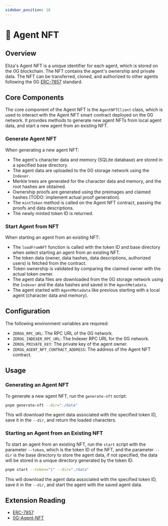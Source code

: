 ```yaml
---
sidebar_position: 18
---
```


# 🧩 Agent NFT

## Overview

Eliza's Agent NFT is a unique identifier for each agent, which is stored on the 0G blockchain. The NFT contains the agent's ownership and private data. The NFT can be transferred, cloned, and authorized to other agents following the 0G [ERC-7857](https://github.com/0glabs/ERCs/blob/master/ERCS/erc-7857.md) standard.

## Core Components

The core component of the Agent NFT is the `AgentNFTClient` class, which is used to interact with the Agent NFT smart contract deployed on the 0G network. It provides methods to generate new agent NFTs from local agent data, and start a new agent from an existing NFT.

### Generate Agent NFT

When generating a new agent NFT:
   - The agent's character data and memory (SQLite database) are stored in a specified base directory.
   - The agent data are uploaded to the 0G storage network using the `Indexer`.
   - Merkle trees are generated for the character data and memory, and the root hashes are obtained.
   - Ownership proofs are generated using the preimages and claimed hashes (TODO: implement actual proof generation).
   - The `mintToken` method is called on the Agent NFT contract, passing the proofs and data descriptions.
   - The newly minted token ID is returned.

### Start Agent from NFT

When starting an agent from an existing NFT:
   - The `loadFromNFT` function is called with the token ID and base directory when select starting an agent from an existing NFT.
   - The token data (owner, data hashes, data descriptions, authorized users) is fetched from the contract.
   - Token ownership is validated by comparing the claimed owner with the actual token owner.
   - The agent data files are downloaded from the 0G storage network using the `Indexer` and the data hashes and saved in the `AgentMetadata`.
   - The agent started with `AgentMetadata` like previous starting with a local agent (character data and memory).

## Configuration

The following environment variables are required:

- `ZEROG_RPC_URL`: The RPC URL of the 0G network.
- `ZEROG_INDEXER_RPC_URL`: The Indexer RPC URL for the 0G network.
- `ZEROG_PRIVATE_KEY`: The private key of the agent owner.
- `ZEROG_AGENT_NFT_CONTRACT_ADDRESS`: The address of the Agent NFT contract.

## Usage

### Generating an Agent NFT

To generate a new agent NFT, run the `generate-nft` script:

```bash
pnpm generate-nft --dir="./data"
```

This will download the agent data associated with the specified token ID, save it in the `--dir`, and return the loaded characters.

### Starting an Agent from an Existing NFT

To start an agent from an existing NFT, run the `start` script with the parameter `--token`, which is the token ID of the NFT, and the parameter `--dir` is the base directory to store the agent data, if not specified, the data will be stored in a unique directory generated by the token ID.

```bash
pnpm start --token="1" --dir="./data"
```

This will download the agent data associated with the specified token ID, save it in the `--dir`, and start the agent with the saved agent data.


## Extension Reading

- [ERC-7857](https://github.com/0glabs/ERCs/blob/master/ERCS/erc-7857.md)
- [0G-Agent-NFT](https://github.com/0glabs/0g-agent-nft/tree/eip-7857-draft)
